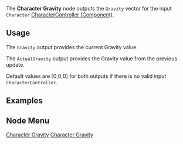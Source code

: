 <languages></languages> <translate>

The **Character Gravity** node outputs the `Gravity` vector for the
input `Character` [CharacterController
(Component)](CharacterController_(Component) "wikilink").

## Usage

The `Gravity` output provides the current Gravity value.

The `ActualGravity` output provides the Gravity value from the previous
update.

Default values are \[0;0;0\] for both outputs if there is no valid input
`CharacterController`.

## Examples

## Node Menu

</translate>

[Character Gravity](Category:Protoflux{{#translation:}} "wikilink")
[Character
Gravity](Category:Protoflux:Physics{{#translation:}} "wikilink")